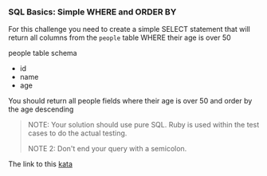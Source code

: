 ### SQL Basics: Simple WHERE and ORDER BY

For this challenge you need to create a simple SELECT statement that will return all columns from the `people` table WHERE their age is over 50

people table schema
* id
* name
* age

You should return all people fields where their age is over 50 and order by the age descending

>NOTE: Your solution should use pure SQL. Ruby is used within the test cases to do the actual testing.
>
>NOTE 2: Don't end your query with a semicolon.  

The link to this [kata](https://www.codewars.com/kata/sql-basics-simple-where-and-order-by/sql)

